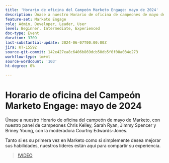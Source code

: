 ```yaml
---
title: 'Horario de oficina del Campeón Marketo Engage: mayo de 2024'
description: Únase a nuestro Horario de oficina de campeones de mayo de Marketo, con nuestro panel de campeones Chris Kelley, Sarah Ryan, Jimmy Spencer y Briney Young, con la moderadora Courtny Edwards-Jones. Tanto si es su primera vez en Marketo como si simplemente desea mejorar sus habilidades, nuestros campeones están aquí para compartir su experiencia.
feature-set: Marketo Engage
role: Admin, Developer, Leader, User
level: Beginner, Intermediate, Experienced
doc-type: Event
duration: 3709
last-substantial-update: 2024-06-07T00:00:00Z
jira: KT-15592
source-git-commit: 142e427ea8c6406b869dcb50db5f0f08a034e273
workflow-type: tm+mt
source-wordcount: '103'
ht-degree: 0%

---
```



# Horario de oficina del Campeón Marketo Engage: mayo de 2024

Únase a nuestro Horario de oficina del campeón de mayo de Marketo, con nuestro panel de campeones Chris Kelley, Sarah Ryan, Jimmy Spencer y Briney Young, con la moderadora Courtny Edwards-Jones.

Tanto si es su primera vez en Marketo como si simplemente desea mejorar sus habilidades, nuestros líderes están aquí para compartir su experiencia.

>[!VIDEO](https://video.tv.adobe.com/v/3429357/?learn=on)
